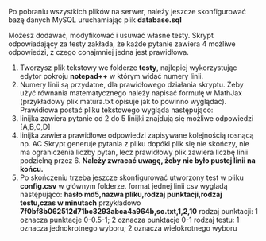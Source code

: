 Po pobraniu wszystkich plików na serwer, należy jeszcze skonfigurować bazę danych MySQL uruchamiając plik <b>database.sql</b>

Możesz dodawać, modyfikować i usuwać własne testy. Skrypt odpowiadający za testy zakłada, że każde pytanie zawiera 4 możliwe odpowiedzi, z czego conajmniej
jedna jest prawidłowa.
1. Tworzysz plik tekstowy we folderze <b>testy</b>, najlepiej wykorzystując edytor pokroju <b>notepad++</b> w którym widać numery linii.
2. Numery linii są przydatne, dla prawidłowego działania skryptu. Żeby użyć równania matematycznego należy napisać formułę w MathJax (przykładowy plik matura.txt opisuje
jak to powinno wyglądać). Prawidłowa postać pliku tekstowego wygląda następująco:
  1. linijka zawiera pytanie
  od 2 do 5 linijki znajdują się możliwe odpowiedzi [A,B,C,D]
  6. linijka zawiera prawidłowe odpowiedzi zapisywane kolejnością rosnącą np. AC
Skrypt generuje pytania z pliku dopóki plik się nie skończy, nie ma ograniczenia liczby pytań, lecz prawidłowy plik zawiera liczbę linii podzielną przez 6. <b>Należy zwracać uwagę, 
żeby nie było pustej linii na końcu.</b>
3. Po skończeniu trzeba jeszcze skonfigurować utworzony test w pliku <b>config.csv</b> w głównym folderze.
format jednej linii csv wygladą następująco: <b>hasło md5,nazwa pliku,rodzaj punktacji,rodzaj testu,czas w minutach</b>
przykładowo <b>7f0bf8b062512d71bc3293abca4a964b,so.txt,1,2,10</b>
  rodzaj punktacji: 1 oznacza punktacje 0-0.5-1; 2 oznacza punktacje 0-1
  rodzaj testu: 1 oznacza jednokrotnego wyboru; 2 oznacza wielokrotnego wyboru
